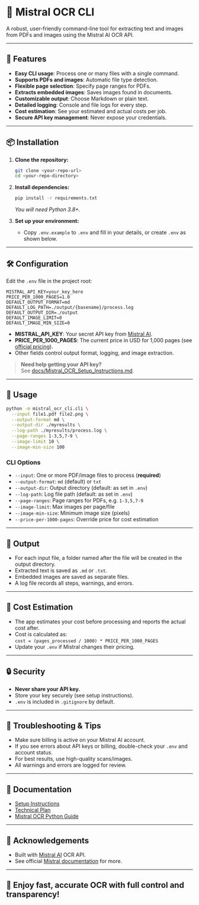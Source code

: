 # 🦾 Mistral OCR CLI

A robust, user-friendly command-line tool for extracting text and images from PDFs and images using the Mistral AI OCR API.

---

## 🚀 Features

- **Easy CLI usage**: Process one or many files with a single command.
- **Supports PDFs and images**: Automatic file type detection.
- **Flexible page selection**: Specify page ranges for PDFs.
- **Extracts embedded images**: Saves images found in documents.
- **Customizable output**: Choose Markdown or plain text.
- **Detailed logging**: Console and file logs for every step.
- **Cost estimation**: See your estimated and actual costs per job.
- **Secure API key management**: Never expose your credentials.

---

## 📦 Installation

1. **Clone the repository:**
   ```bash
   git clone <your-repo-url>
   cd <your-repo-directory>
   ```

2. **Install dependencies:**
   ```bash
   pip install -r requirements.txt
   ```
   _You will need Python 3.8+._

3. **Set up your environment:**
   - Copy `.env.example` to `.env` and fill in your details, or create `.env` as shown below.

---

## 🛠️ Configuration

Edit the `.env` file in the project root:

```env
MISTRAL_API_KEY=your_key_here
PRICE_PER_1000_PAGES=1.0
DEFAULT_OUTPUT_FORMAT=md
DEFAULT_LOG_PATH=./output/{basename}/process.log
DEFAULT_OUTPUT_DIR=./output
DEFAULT_IMAGE_LIMIT=0
DEFAULT_IMAGE_MIN_SIZE=0
```

- **MISTRAL_API_KEY**: Your secret API key from [Mistral AI](https://console.mistral.ai/).
- **PRICE_PER_1000_PAGES**: The current price in USD for 1,000 pages (see [official pricing](https://mistral.ai/products/la-plateforme#pricing)).
- Other fields control output format, logging, and image extraction.

> **Need help getting your API key?**  
> See [docs/Mistral_OCR_Setup_Instructions.md](docs/Mistral_OCR_Setup_Instructions.md).

---

## 🏃 Usage

```bash
python -m mistral_ocr_cli.cli \
  --input file1.pdf file2.png \
  --output-format md \
  --output-dir ./myresults \
  --log-path ./myresults/process.log \
  --page-ranges 1-3,5,7-9 \
  --image-limit 10 \
  --image-min-size 100
```

### **CLI Options**

- `--input`: One or more PDF/image files to process (**required**)
- `--output-format`: `md` (default) or `txt`
- `--output-dir`: Output directory (default: as set in `.env`)
- `--log-path`: Log file path (default: as set in `.env`)
- `--page-ranges`: Page ranges for PDFs, e.g. `1-3,5,7-9`
- `--image-limit`: Max images per page/file
- `--image-min-size`: Minimum image size (pixels)
- `--price-per-1000-pages`: Override price for cost estimation

---

## 📂 Output

- For each input file, a folder named after the file will be created in the output directory.
- Extracted text is saved as `.md` or `.txt`.
- Embedded images are saved as separate files.
- A log file records all steps, warnings, and errors.

---

## 💸 Cost Estimation

- The app estimates your cost before processing and reports the actual cost after.
- Cost is calculated as:  
  `cost = (pages_processed / 1000) * PRICE_PER_1000_PAGES`
- Update your `.env` if Mistral changes their pricing.

---

## 🔒 Security

- **Never share your API key.**
- Store your key securely (see setup instructions).
- `.env` is included in `.gitignore` by default.

---

## 📝 Troubleshooting & Tips

- Make sure billing is active on your Mistral AI account.
- If you see errors about API keys or billing, double-check your `.env` and account status.
- For best results, use high-quality scans/images.
- All warnings and errors are logged for review.

---

## 📖 Documentation

- [Setup Instructions](docs/Mistral_OCR_Setup_Instructions.md)
- [Technical Plan](docs/mistral_ocr_cli_plan.md)
- [Mistral OCR Python Guide](docs/Mistral_OCR_python_guide.md)

---

## 🙏 Acknowledgements

- Built with [Mistral AI](https://mistral.ai/) OCR API.
- See official [Mistral documentation](https://docs.mistral.ai/) for more.

---

## 🦾 Enjoy fast, accurate OCR with full control and transparency!